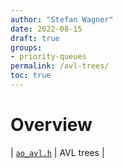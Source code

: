 ```yaml
---
author: "Stefan Wagner"
date: 2022-08-15
draft: true
groups:
- priority-queues
permalink: /avl-trees/
toc: true
---
```


# Overview

| [`ao_avl.h`](api/src/ao/ao_avl.h.md) | AVL trees |
